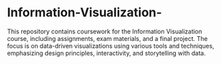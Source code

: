 # Information-Visualization-
This repository contains coursework for the Information Visualization course, including assignments, exam materials, and a final project. The focus is on data-driven visualizations using various tools and techniques, emphasizing design principles, interactivity, and storytelling with data.
